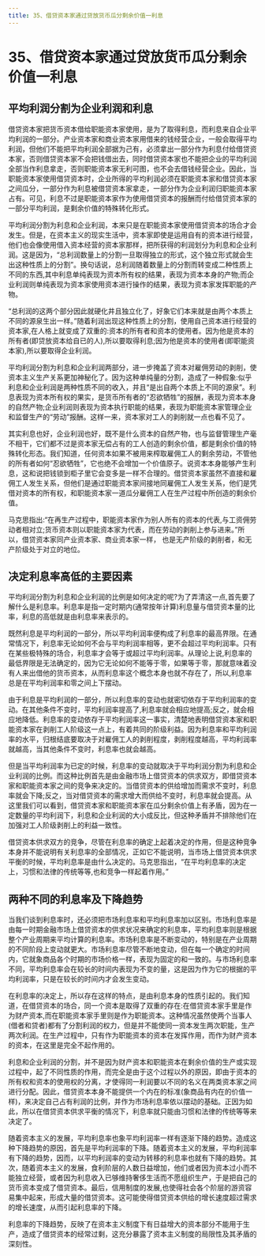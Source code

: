 ```yaml
---
title: 35、借贷资本家通过贷放货币瓜分剩余价值一利息
---
```

# 35、借贷资本家通过贷放货币瓜分剩余价值一利息

## 平均利润分割为企业利润和利息

借贷资本家把货币资本借给职能资本家使用，是为了取得利息，而利息来自企业平均利润的一部分。产业资本家和商业资本家用借来的钱经营企业，一般会取得平均利润，但他们不能把平均利润全部据为己有，必须拿出一部分作为利息付给借贷资本家，否则借贷资本家不会把钱借出去，同时借贷资本家也不能把企业的平均利润全部当作利息拿走，否则职能资本家无利可图，也不会去借钱经营企业。因此，当职能资本家使用借贷资本时，企业所得的平均利润必须在职能资本家和借贷资本家之间瓜分，一部分作为利息被借贷资本家拿走，一部分作为企业利润归职能资本家占有。可见，利息不过是职能资本家作为使用借贷资本的报酬而付给借贷资本家的一部分平均利润，是剩余价值的特殊转化形式。

平均利润分割为利息和企业利润，本来只是在职能资本家使用借贷资本的场合才会发生。但是，在资本主义的现实生活中，资本家即使是运用自有的资本进行经营，他们也会像使用借入资本经营的资本家那样，把所获得的利润划分为利息和企业利润。这是因为，“总利润数量上的分割一旦取得独立的形式，这个独立形式就会生出这种性质上的分割”。换句话说，总利润随着数量上的分割而转变成二种性质上不同的东西,其中利息单纯表现为资本所有权的结果，表现为资本本身的产物;而企业利润则单纯表现为资本家使用资本进行操作的结果，表现为资本家发挥职能的产物。

“总利润的这两个部分因此就硬化井且独立化了，好象它们本来就是由两个本质上不同的源泉生出一样。”随着利润出现这种性质上的分割，使用自己资本进行经营的资本家,在人格上就变成了双重的:资本的所有者和资本的使用者。因为他是资本的所有者(即贷放资本给自已的人),所以要取得利息;因为他是资本的使用者(即职能资本家),所以要取得企业利润。

平均利润分割为利息和企业利润两部分，进一步掩盖了资本对雇佣劳动的剥削，使资本主义生产关系更加神秘化了。因为这种单纯量的分割，造成了一种假象:似乎利息和企业利润是两种性质不同的收入，并且“是出自两个本质上不同的源泉”。利息表现为资本所有权的果实，是货币所有者的“忍欲牺牲”的报酬，表现为资本本身的自然产物;企业利润则表现为资本执行职能的结果，表现为职能资本家管理企业和监督生产的“劳动”报酬。这样一来，资本家对工人的剥削就一点也看不见了。

其实利息也好，企业利润也好，既不是什么资本的自然产物，也与监督管理生产毫不相干，它们都不过是资本家无偿占有的工人创造的剩余价值，都是剩余价值的特殊转化形态。我们知道，任何资本如果不被用来榨取雇佣工人的剩余劳动，不管他的所有者如何“忍欲牺牲”，它也绝不会增加一个价值原子。说资本本身能够产生利息，这和说把钱锁到柜子里它会变多是一样不合理的。借贷资本家虽然不直接和雇佣工人发生关系，但他们是通过职能资本家间接地同雇佣工人发生关系，他们是凭借对资本的所有权，和职能资本家一道瓜分雇佣工人在生产过程中所创造的剩余价值。

马克思指出:“在再生产过程中，职能资本家作为别人所有的资本的代表,与工资佣劳动者相对立;货币资本则以职能资本家为代表，而在劳动的剥削上参与进来。”所以，借贷资本家同产业资本家、商业资本家一样， 也是无产阶级的剥削者，和无产阶级处于对立的地位。

## 决定利息率高低的主要因素

平均利润分割为利息和企业利润的比例是如何决定的呢?为了弄清这一点,首先要了解什么是利息率。利息率是指一定时期内(通常按年计算)利息量与借贷资本量的比率，利息的高低就是由利息率来表示的。

既然利息是平均利润的一部分，所以平均利润率便构成了利息率的最高界限。在通常情况下，利息率无论如何不会与平均利润率相等，更不会超过平均利润率。只有在某些极特殊的场合，利息率才会等于或超过平均利润率。从理论上说,利息率的最低界限是无法确定的，因为它无论如何不能等于零，如果等于零，那就意味着没有人来出借他的货币资本，从而利息率这个概念本身也就不存在了，所以,利息率总是在平均利润率和零之间上下摆动。

由于利息是平均利润的一部分，所以利息率的变动也就密切依存于平均利润率的变动。在其他条件不变时，平均利润率提高了,利息率就会相应地提高;反之，就会相应地降低。利息率的变动依存于平均利润率这一事实，清楚地表明借贷资本家和职能资本家在剥削工人阶级这一点上，有着共同的阶级利益。因为利息率和平均利润率的水平，归根结底要取决于对雇佣工人的剥削程度，剥削程度越高，平均利润率就越高，当其他条件不变时，利息率也就会越高。

但是当平均利润率为已定的时候，利息率的变动就取决于平均利润分割为利息和企业利润的比例。而这种比例首先是由金融市场上借贷资本的供求双方，即借贷资本家和职能资本家之间的竞争来决定的。当借贷资本的供给增加而需求不变时，利息率就会下降;反之，当对借贷资本的需求增大而供给不变时，利息率就会提高。从这里我们可以看到，借贷资本家和职能资本家在瓜分剩余价值上有矛盾，因为在一定数量的平均利润下，利息和企业利润的大小成反比，但这种矛盾并不排除他们在加强对工人阶级剥削上的利益一致性。

借贷资本供求双方的竞争，尽管在利息率的确定上起着决定的作用，但是这种竞争本身并不能说明有关利息率的全部情况，正如它不能说明，当市场上借贷资本供求平衡的时候，平均利息率是由什么决定的。马克思指出，“在平均利息率的决定上，习惯和法律的传统等等,也和竞争一样起着作用。”

## 两种不同的利息率及下降趋势

当我们谈到利息率时，还必须把市场利息率和平均利息率加以区别。市场利息率是由每一时期金融市场上借贷资本的供求状况来确定的利息率，平均利息率则是根据整个产业周期来平均计算的利息率。市场利息率是不断变动的，特别是在产业周期的不同阶段上变动就更大。市场利息率尽管不断地变动，但在每一个确定的时间内，它就象商品各个时期的市场价格一样，表现为固定的和一致的。与市场利息率不同，平均利息率会在较长的时间内表现为不变的量，这是因为作为它的根据的平均利润率，只是在较长的时间内才会发生变动。

在利息率的决定上，所以存在这样的特点，是由利息本身的性质引起的。我们知道，在借贷资本的场合，同一个资本是取得了双重的存在:在借贷资本家手里是作为财产资本,而在职能资本家手里则是作为职能资本。这种情况虽然使两个当事人(借者和贷者)都有了分割利润的权力，但是并不能使同一资本发生两次职能，生产两次利润。在生产过程中，只有作为职能资本的资本在发挥作用，而作为财产资本的资本，在这里是完全不起作用的。

利息和企业利润的分割，并不是因为财产资本和职能资本在剩余价值的生产或实现过程中，起了不同性质的作用，而完全是由于这个过程以外的原因，即由于资本的所有权和资本的使用权的分离，才使得同一利润要以不同的名义在两类资本家之间进行分配。因此，借贷资本本身不能提供一个内在的标准(象商品有内在的价值一样)，来决定自己占有利润的比例，并作为市场利息率依以摆动的基础。正因为如此，所以在借贷资本供求平衡的情况下，利息率就只能由习惯和法律的传统等等来决定了。

随着资本主义的发展，平均利息率也象平均利润率一样有逐渐下降的趋势。造成这种下降趋势的原因，首先是平均利润率的下降。随着资本主义的发展，平均利润率有下降的趋势，因而，以平均利润率的变动为转移的利息率也就有下降的趋势。其次，随着资本主义的发展，食利阶层的人数日益增加，他们或者因为资本过小而不能独立经营，或者因为利息收入已够维持奢侈生活而不愿组织生产，于是把自己的货币资本变成了借贷资本。最后，信用制度的发展,也使得社会各个阶层的游资容易集中起来，形成大量的借贷资本。这可能使得借贷资本供给的增长速度超过需求的增长速度，从而引起利息率的下降。

利息率的下降趋势，反映了在资本主义制度下有日益增大的资本部分不能用于生产，造成了借贷资本的经常过剩，这充分暴露了资本主义制度的局限性及其矛盾的深刻性。